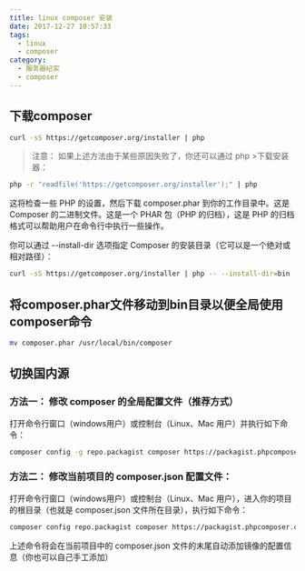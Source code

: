 ```yaml
---
title: linux composer 安装
date: 2017-12-27 10:57:33
tags:
  - linux
  - composer
category:
  - 服务器纪实
  - composer
---
```

## 下载composer
```bash
curl -sS https://getcomposer.org/installer | php
```
> 注意： 如果上述方法由于某些原因失败了，你还可以通过 php >下载安装器：
```bash
php -r "readfile('https://getcomposer.org/installer');" | php
```
这将检查一些 PHP 的设置，然后下载 composer.phar 到你的工作目录中。这是 Composer 的二进制文件。这是一个 PHAR 包（PHP 的归档），这是 PHP 的归档格式可以帮助用户在命令行中执行一些操作。

你可以通过 --install-dir 选项指定 Composer 的安装目录（它可以是一个绝对或相对路径）：
```bash
curl -sS https://getcomposer.org/installer | php -- --install-dir=bin
```

## 将composer.phar文件移动到bin目录以便全局使用composer命令
```bash
mv composer.phar /usr/local/bin/composer
```

## 切换国内源
### 方法一： 修改 composer 的全局配置文件（推荐方式）
打开命令行窗口（windows用户）或控制台（Linux、Mac 用户）并执行如下命令：
```bash
composer config -g repo.packagist composer https://packagist.phpcomposer.com
```
### 方法二： 修改当前项目的 composer.json 配置文件：

打开命令行窗口（windows用户）或控制台（Linux、Mac 用户），进入你的项目的根目录（也就是 composer.json 文件所在目录），执行如下命令：
```bash
composer config repo.packagist composer https://packagist.phpcomposer.com
```
上述命令将会在当前项目中的 composer.json 文件的末尾自动添加镜像的配置信息（你也可以自己手工添加）
